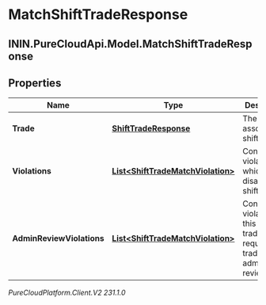 # MatchShiftTradeResponse

## ININ.PureCloudApi.Model.MatchShiftTradeResponse

## Properties

|Name | Type | Description | Notes|
|------------ | ------------- | ------------- | -------------|
| **Trade** | [**ShiftTradeResponse**](ShiftTradeResponse) | The associated shift trade | [optional] |
| **Violations** | [**List&lt;ShiftTradeMatchViolation&gt;**](ShiftTradeMatchViolation) | Constraint violations which disallow this shift trade | [optional] |
| **AdminReviewViolations** | [**List&lt;ShiftTradeMatchViolation&gt;**](ShiftTradeMatchViolation) | Constraint violations for this shift trade which require shift trade administrator review | [optional] |



_PureCloudPlatform.Client.V2 231.1.0_
